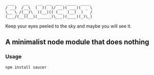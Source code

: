 
     ___    __    __  __  ___  ____  ____ 
    / __)  /__\  (  )(  )/ __)( ___)(  _ \
    \__ \ /(__)\  )(__)(( (__  )__)  )   /
    (___/(__)(__)(______)\___)(____)(_)\_)


Keep your eyes peeled to the sky and maybe you will see it.

## A minimalist node module that does nothing

### Usage

    npm install saucer
